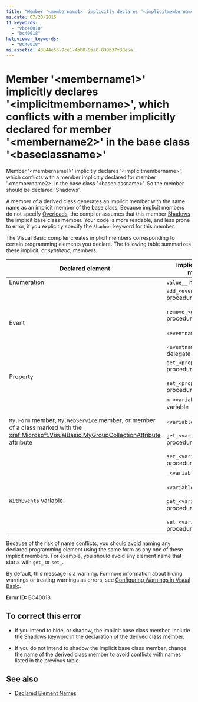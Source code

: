 ```yaml
---
title: "Member '<membername1>' implicitly declares '<implicitmembername>', which conflicts with a member implicitly declared for member '<membername2>' in the base class '<baseclassname>'"
ms.date: 07/20/2015
f1_keywords: 
  - "vbc40018"
  - "bc40018"
helpviewer_keywords: 
  - "BC40018"
ms.assetid: 43844e55-9ce1-4b88-9aa8-839b37f30e5a
---
```

# Member '\<membername1>' implicitly declares '\<implicitmembername>', which conflicts with a member implicitly declared for member '\<membername2>' in the base class '\<baseclassname>'
Member '\<membername1>' implicitly declares '\<implicitmembername>', which conflicts with a member implicitly declared for member '\<membername2>' in the base class '\<baseclassname>'. So the member should be declared 'Shadows'.  
  
 A member of a derived class generates an implicit member with the same name as an implicit member of the base class. Because implicit members do not specify [Overloads](../../visual-basic/language-reference/modifiers/overloads.md), the compiler assumes that this member [Shadows](../../visual-basic/language-reference/modifiers/shadows.md) the implicit base class member. Your code is more readable, and less prone to error, if you explicitly specify the `Shadows` keyword for this member.  
  
 The Visual Basic compiler creates implicit members corresponding to certain programming elements you declare. The following table summarizes these implicit, or *synthetic*, members.  
  
|Declared element|Implicitly created members|  
|----------------------|--------------------------------|  
|Enumeration|`value__` member|  
|Event|`add_<eventname>` procedure<br /><br /> `remove_<eventname>` procedure<br /><br /> `<eventname>Event` field<br /><br /> `<eventname>EventHandler` delegate|  
|Property|`get_<propertyname>` procedure<br /><br /> `set_<propertyname>` procedure|  
|`My.Form` member, `My.WebService` member, or member of a class marked with the <xref:Microsoft.VisualBasic.MyGroupCollectionAttribute> attribute|`m_<variablename>` `Static` variable<br /><br /> `<variablename>` property<br /><br /> `get_<variablename>` procedure<br /><br /> `set_<variablename>` procedure|  
|`WithEvents` variable|`_<variablename>` variable<br /><br /> `<variablename>` property<br /><br /> `get_<variablename>` procedure<br /><br /> `set_<variablename>` procedure|  
  
 Because of the risk of name conflicts, you should avoid naming any declared programming element using the same form as any one of these implicit members. For example, you should avoid any element name that starts with `get_` or `set_`.  
  
 By default, this message is a warning. For more information about hiding warnings or treating warnings as errors, see [Configuring Warnings in Visual Basic](/visualstudio/ide/configuring-warnings-in-visual-basic).  
  
 **Error ID:** BC40018  
  
## To correct this error  
  
- If you intend to hide, or shadow, the implicit base class member, include the [Shadows](../../visual-basic/language-reference/modifiers/shadows.md) keyword in the declaration of the derived class member.  
  
- If you do not intend to shadow the implicit base class member, change the name of the derived class member to avoid conflicts with names listed in the previous table.  
  
## See also

- [Declared Element Names](../../visual-basic/programming-guide/language-features/declared-elements/declared-element-names.md)
